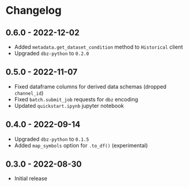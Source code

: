 # Changelog

## 0.6.0 - 2022-12-02
- Added `metadata.get_dataset_condition` method to `Historical` client
- Upgraded `dbz-python` to `0.2.0`

## 0.5.0 - 2022-11-07
 - Fixed dataframe columns for derived data schemas (dropped `channel_id`)
 - Fixed `batch.submit_job` requests for `dbz` encoding
 - Updated `quickstart.ipynb` jupyter notebook

## 0.4.0 - 2022-09-14
 - Upgraded `dbz-python` to `0.1.5`
 - Added `map_symbols` option for `.to_df()` (experimental)

## 0.3.0 - 2022-08-30
 - Initial release
